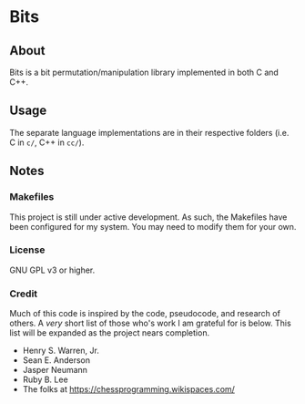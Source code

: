 Bits
====

## About

Bits is a bit permutation/manipulation library implemented in both C and C++.

## Usage

The separate language implementations are in their respective folders (i.e. C in `c/`, C++ in `cc/`).

## Notes

### Makefiles

This project is still under active development. As such, the Makefiles have been configured for my system. You may need to modify them for your own.

### License

GNU GPL v3 or higher.

### Credit

Much of this code is inspired by the code, pseudocode, and research of others. A _very_ short list of those who's work I am grateful for is below. This list will be expanded as the project nears completion.

+ Henry S. Warren, Jr.
+ Sean E. Anderson
+ Jasper Neumann
+ Ruby B. Lee
+ The folks at https://chessprogramming.wikispaces.com/
